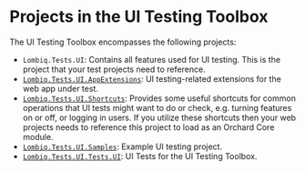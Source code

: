 # Projects in the UI Testing Toolbox

The UI Testing Toolbox encompasses the following projects:

- `Lombiq.Tests.UI`: Contains all features used for UI testing. This is the project that your test projects need to reference.
- [`Lombiq.Tests.UI.AppExtensions`](../../Lombiq.Tests.UI.AppExtensions/Readme.md): UI testing-related extensions for the web app under test.
- [`Lombiq.Tests.UI.Shortcuts`](../../Lombiq.Tests.UI.Shortcuts/Readme.md): Provides some useful shortcuts for common operations that UI tests might want to do or check, e.g. turning features on or off, or logging in users. If you utilize these shortcuts then your web projects needs to reference this project to load as an Orchard Core module.
- [`Lombiq.Tests.UI.Samples`](../../Lombiq.Tests.UI.Samples/Readme.md): Example UI testing project.
- [`Lombiq.Tests.UI.Tests.UI`](../../Lombiq.Tests.UI.Tests.UI/Readme.md): UI Tests for the UI Testing Toolbox. 
